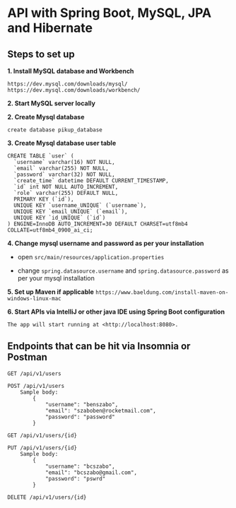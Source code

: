 # API with Spring Boot, MySQL, JPA and Hibernate 

## Steps to set up 

**1. Install MySQL database and Workbench**
```
https://dev.mysql.com/downloads/mysql/
https://dev.mysql.com/downloads/workbench/
```

**2. Start MySQL server locally**


**2. Create Mysql database**
```
create database pikup_database
```

**3. Create Mysql database user table**
```
CREATE TABLE `user` (
  `username` varchar(16) NOT NULL,
  `email` varchar(255) NOT NULL,
  `password` varchar(32) NOT NULL,
  `create_time` datetime DEFAULT CURRENT_TIMESTAMP,
  `id` int NOT NULL AUTO_INCREMENT,
  `role` varchar(255) DEFAULT NULL,
  PRIMARY KEY (`id`),
  UNIQUE KEY `username_UNIQUE` (`username`),
  UNIQUE KEY `email_UNIQUE` (`email`),
  UNIQUE KEY `id_UNIQUE` (`id`)
) ENGINE=InnoDB AUTO_INCREMENT=30 DEFAULT CHARSET=utf8mb4 COLLATE=utf8mb4_0900_ai_ci;

```

**4. Change mysql username and password as per your installation**

+ open `src/main/resources/application.properties`

+ change `spring.datasource.username` and `spring.datasource.password` as per your mysql installation

**5. Set up Maven if applicable**
`https://www.baeldung.com/install-maven-on-windows-linux-mac`

**6. Start APIs via IntelliJ or other java IDE using Spring Boot configuration**
```
The app will start running at <http://localhost:8080>.
```



## Endpoints that can be hit via Insomnia or Postman

    GET /api/v1/users
    
    POST /api/v1/users
        Sample body:
            {
	            "username": "benszabo",
	            "email": "szaboben@rocketmail.com",
	            "password": "password"
            }
    
    GET /api/v1/users/{id}
    
    PUT /api/v1/users/{id}
        Sample body:
            {
	            "username": "bcszabo",
	            "email": "bcszabo@gmail.com",
	            "password": "pswrd"
            }
    
    DELETE /api/v1/users/{id}
